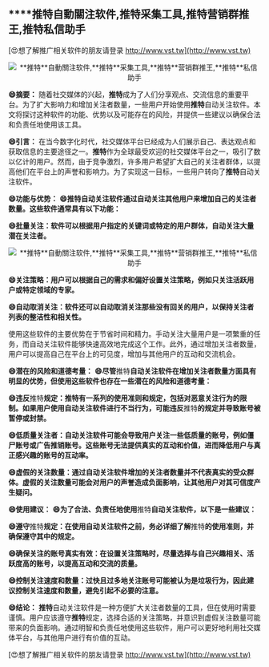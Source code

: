 ## ****推特**自動關注软件,**推特**采集工具,**推特**营销群推王,**推特**私信助手**

[😍想了解推广相关软件的朋友请登录 http://www.vst.tw](http://www.vst.tw)

 <center><img src="https://vst.tw/MP4/tuiguang/png/2.png" alt="**推特**自動關注软件,**推特**采集工具,**推特**营销群推王,**推特**私信助手"></center>

**😄摘要：**
随着社交媒体的兴起，**推特**成为了人们分享观点、交流信息的重要平台。为了扩大影响力和增加关注者数量，一些用户开始使用**推特**自动关注软件。本文将探讨这种软件的功能、优势以及可能存在的风险，并提供一些建议以确保合法和负责任地使用该工具。

**😄引言：**
在当今数字化时代，社交媒体平台已经成为人们展示自己、表达观点和获取信息的主要途径之一。**推特**作为全球最受欢迎的社交媒体平台之一，吸引了数以亿计的用户。然而，由于竞争激烈，许多用户希望扩大自己的关注者群体，以提高他们在平台上的声誉和影响力。为了实现这一目标，一些用户转向了**推特**自动关注软件。

**😄功能与优势：**
**😄**推特**自动关注软件通过自动关注其他用户来增加自己的关注者数量。这些软件通常具有以下功能：**

**😄批量关注：软件可以根据用户指定的关键词或特定的用户群体，自动关注大量潜在关注者。**

 <center><img src="https://vst.tw/MP4/tuiguang/png/7.png" alt="**推特**自動關注软件,**推特**采集工具,**推特**营销群推王,**推特**私信助手"></center>

**😄关注策略：用户可以根据自己的需求和偏好设置关注策略，例如只关注活跃用户或特定领域的专家。**

**😄自动取消关注：软件还可以自动取消关注那些没有回关的用户，以保持关注者列表的整洁性和相关性。**

使用这些软件的主要优势在于节省时间和精力。手动关注大量用户是一项繁重的任务，而自动关注软件能够快速高效地完成这个工作。此外，通过增加关注者数量，用户可以提高自己在平台上的可见度，增加与其他用户的互动和交流机会。

**😄潜在的风险和道德考量：**
**😄尽管**推特**自动关注软件在增加关注者数量方面具有明显的优势，但使用这些软件也存在一些潜在的风险和道德考量：**

**😄违反**推特**规定：**推特**有一系列的使用准则和规定，包括对恶意关注行为的限制。如果用户使用自动关注软件进行不当行为，可能违反**推特**的规定并导致账号被暂停或封禁。**

**😄低质量关注者：自动关注软件可能会导致用户关注一些低质量的账号，例如僵尸账号或广告推销账号。这些账号无法提供真实的互动和价值，进而降低用户与真正感兴趣的账号的互动率。**

**😄虚假的关注数量：通过自动关注软件增加的关注者数量并不代表真实的受众群体。虚假的关注数量可能会对用户的声誉造成负面影响，让其他用户对其可信度产生疑问。**

**😄使用建议：**
**😄为了合法、负责任地使用**推特**自动关注软件，以下是一些建议：**

**😄遵守**推特**规定：在使用自动关注软件之前，务必详细了解**推特**的使用准则，并确保遵守其中的规定。**

**😄确保关注的账号真实有效：在设置关注策略时，尽量选择与自己兴趣相关、活跃度高的账号，以提高互动和交流的质量。**

**😄控制关注速度和数量：过快且过多地关注账号可能被认为是垃圾行为，因此建议控制关注速度和数量，避免引起不必要的注意。**

**😄结论：**
**推特**自动关注软件是一种方便扩大关注者数量的工具，但在使用时需要谨慎。用户应该遵守**推特**规定，选择合适的关注策略，并意识到虚假关注数量可能带来的负面影响。通过明智和负责任地使用这些软件，用户可以更好地利用社交媒体平台，与其他用户进行有价值的互动。

[😍想了解推广相关软件的朋友请登录 http://www.vst.tw](http://www.vst.tw)



